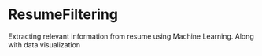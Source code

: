# ResumeFiltering
Extracting relevant information from resume using Machine Learning.
Along with data visualization

